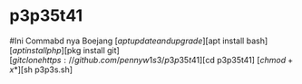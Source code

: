 # p3p35t41
#Ini Commabd nya Boejang
[$apt update and upgrade]
[$apt install bash]
[$apt install php]
[$pkg install git]
[$git clone https://github.com/pennyw1s3/p3p35t41 ]
[$cd p3p35t41]
[$chmod +x *]
[$sh p3p3s.sh]
